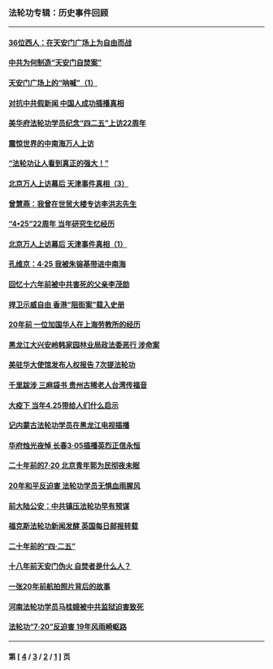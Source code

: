 ### 法轮功专辑：历史事件回顾
---
#### [36位西人：在天安门广场上为自由而战](../../pages/nf5793/n13390029.md?07130430) 
#### [中共为何制造“天安门自焚案”](../../pages/nf5793/n13183270.md?07130430) 
#### [天安门广场上的“呐喊”（1）](../../pages/nf5793/n13105277.md?07130430) 
#### [对抗中共假新闻 中国人成功插播真相](../../pages/nf5793/n12910618.md?07130430) 
#### [美华府法轮功学员纪念“四二五”上访22周年](../../pages/nf5793/n12904445.md?07130430) 
#### [震惊世界的中南海万人上访](../../pages/nf5793/n12903976.md?07130430) 
#### [“法轮功让人看到真正的强大！”](../../pages/nf5793/n12903195.md?07130430) 
#### [北京万人上访幕后 天津事件真相（3）](../../pages/nf5793/n12902807.md?07130430) 
#### [曾慧燕：我曾在世贸大楼专访李洪志先生](../../pages/nf5793/n12898729.md?07130430) 
#### [“4•25”22周年 当年研究生忆经历](../../pages/nf5793/n12894152.md?07130430) 
#### [北京万人上访幕后 天津事件真相（1）](../../pages/nf5793/n12885174.md?07130430) 
#### [孔维京：4·25 我被朱镕基带进中南海](../../pages/nf5793/n12864987.md?07130430) 
#### [回忆十六年前被中共害死的父亲李茂勋](../../pages/nf5793/n12880270.md?07130430) 
#### [捍卫示威自由 香港“阻街案”载入史册](../../pages/nf5793/n12811245.md?07130430) 
#### [20年前 一位加国华人在上海劳教所的经历](../../pages/nf5793/n12707932.md?07130430) 
#### [黑龙江大兴安岭韩家园林业局政法委恶行 涉命案](../../pages/nf5793/n12622815.md?07130430) 
#### [美驻华大使馆发布人权报告 7次提法轮功](../../pages/nf5793/n12520541.md?07130430) 
#### [千里跋涉 三麻袋书 贵州古稀老人台湾传福音](../../pages/nf5793/n12198750.md?07130430) 
#### [大疫下 当年4.25带给人们什么启示](../../pages/nf5793/n12058565.md?07130430) 
#### [记内蒙古法轮功学员在黑龙江电视插播](../../pages/nf5793/n11699194.md?07130430) 
#### [华府烛光夜悼 长春3·05插播英烈正信永恒](../../pages/nf5793/n11397432.md?07130430) 
#### [二十年前的7·20 北京青年郭为民彻夜未眠](../../pages/nf5793/n11354195.md?07130430) 
#### [20年和平反迫害 法轮功学员无惧血雨腥风](../../pages/nf5793/n11348279.md?07130430) 
#### [前大陆公安：中共镇压法轮功早有预谋](../../pages/nf5793/n11352168.md?07130430) 
#### [福克斯法轮功新闻发酵  英国每日邮报转载](../../pages/nf5793/n11285952.md?07130430) 
#### [二十年前的“四·二五”](../../pages/nf5793/n11207639.md?07130430) 
#### [十八年前天安门伪火 自焚者是什么人？](../../pages/nf5793/n10996556.md?07130430) 
#### [一张20年前航拍照片背后的故事](../../pages/nf5793/n10693797.md?07130430) 
#### [河南法轮功学员马桂娥被中共监狱迫害致死](../../pages/nf5793/n10684974.md?07130430) 
#### [法轮功“7‧20”反迫害 19年风雨崎岖路](../../pages/nf5793/n10570834.md?07130430) 

---
#### 第 [ [4](./4.md?07130430) / [3](./3.md?07130430) / [2](./2.md?07130430) / [1](./1.md?07130430) ] 页
